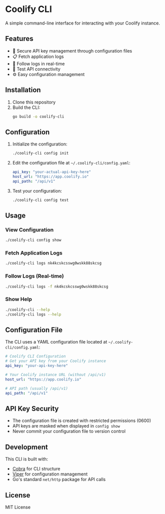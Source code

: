 # Coolify CLI

A simple command-line interface for interacting with your Coolify instance.

## Features

- 🔐 Secure API key management through configuration files
- 📋 Fetch application logs
- 🔄 Follow logs in real-time
- 🧪 Test API connectivity
- ⚙️ Easy configuration management

## Installation

1. Clone this repository
2. Build the CLI:
   ```bash
   go build -o coolify-cli
   ```

## Configuration

1. Initialize the configuration:
   ```bash
   ./coolify-cli config init
   ```

2. Edit the configuration file at `~/.coolify-cli/config.yaml`:
   ```yaml
   api_key: "your-actual-api-key-here"
   host_url: "https://app.coolify.io"
   api_path: "/api/v1"
   ```

3. Test your configuration:
   ```bash
   ./coolify-cli config test
   ```

## Usage

### View Configuration
```bash
./coolify-cli config show
```

### Fetch Application Logs
```bash
./coolify-cli logs nk4kcskcsswg0wskk88skcsg
```

### Follow Logs (Real-time)
```bash
./coolify-cli logs -f nk4kcskcsswg0wskk88skcsg
```

### Show Help
```bash
./coolify-cli --help
./coolify-cli logs --help
```

## Configuration File

The CLI uses a YAML configuration file located at `~/.coolify-cli/config.yaml`:

```yaml
# Coolify CLI Configuration
# Get your API key from your Coolify instance
api_key: "your-api-key-here"

# Your Coolify instance URL (without /api/v1)
host_url: "https://app.coolify.io"

# API path (usually /api/v1)
api_path: "/api/v1"
```

## API Key Security

- The configuration file is created with restricted permissions (0600)
- API keys are masked when displayed in `config show`
- Never commit your configuration file to version control

## Development

This CLI is built with:
- [Cobra](https://github.com/spf13/cobra) for CLI structure
- [Viper](https://github.com/spf13/viper) for configuration management
- Go's standard `net/http` package for API calls

## License

MIT License
